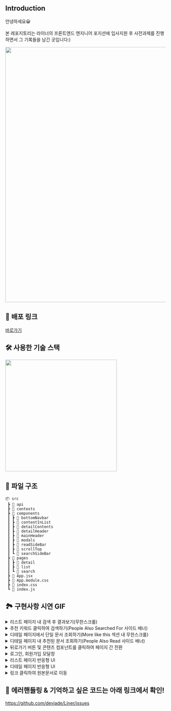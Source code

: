 ## Introduction

안녕하세요😀<br></br>본 레포지토리는 라이너의 프론트엔드 엔지니어 포지션에 입사지원 후 사전과제를 진행하면서 그 기록들을 남긴 곳입니다:)

<img width="800" src="https://user-images.githubusercontent.com/83934037/139621388-8719f438-fca6-428a-aa90-884db8207a7a.png">

## 📎 배포 링크

<a href="http://getliner.link/trusted-search/en/%EB%9D%BC%EC%9D%B4%EB%84%88" target='_blank'>바로가기</a>

## 🛠 사용한 기술 스택

<img width="350" src="https://user-images.githubusercontent.com/83934037/139624155-84390780-b05e-4f26-a68d-7bc33ac6d1a6.png">

## 🌳 파일 구조

```
📦 src
 ┣ 📂 api
 ┣ 📂 contexts
 ┣ 📂 components
 ┃ ┣ 📂 bottomNavbar
 ┃ ┣ 📂 contentInList
 ┃ ┣ 📂 detailContents
 ┃ ┣ 📂 detailHeader
 ┃ ┣ 📂 mainHeader
 ┃ ┣ 📂 modals
 ┃ ┣ 📂 readSideBar
 ┃ ┣ 📂 scrollTop
 ┃ ┗ 📂 searchSideBar
 ┣ 📂 pages
 ┃ ┣ 📂 detail
 ┃ ┣ 📂 list
 ┃ ┗ 📂 search
 ┣ 📜 App.jsx
 ┣ 📜 App.module.css
 ┣ 📜 index.css
 ┗ 📜 index.js
```

## 🏞 구현사항 시연 GIF

  <details>
  <summary>리스트 페이지 내 검색 후 결과보기(무한스크롤)</summary>
    <img width="700" src="https://user-images.githubusercontent.com/83934037/139622143-ecfe4e8b-4fc4-4e7f-ac6f-972b257ce091.gif"/>
  </details>
  
  <details>
  <summary>추천 키워드 클릭하여 검색하기(People Also Searched For 사이드 배너)</summary>
    <img width="700" src="https://user-images.githubusercontent.com/83934037/139622173-deaa38c7-9643-49f3-bfdb-26ce6479d44b.gif"/>
  </details>
  
  <details>
  <summary>디테일 페이지에서 단일 문서 조회하기(More like this 섹션 내 무한스크롤)</summary>
    <img width="700" src="https://user-images.githubusercontent.com/83934037/139622151-bd4c6664-e0a8-4213-88e3-7804c4ad90b2.gif"/>
  </details>
  
  <details>
  <summary>디테일 페이지 내 추천된 문서 조회하기(People Also Read 사이드 배너)</summary>
    <img width="700" src="https://user-images.githubusercontent.com/83934037/139622160-b9266b69-26d2-4adf-ac2b-0013d40aabf5.gif"/>
  </details>
  
  <details>
  <summary>뒤로가기 버튼 및 콘텐츠 컴포넌트를 클릭하여 페이지 간 전환</summary>
    <img width="700" src="https://user-images.githubusercontent.com/83934037/139622175-2b035671-e473-4b92-a3ee-02c02028d066.gif"/>
  </details>

   <details>
  <summary>로그인, 회원가입 모달창</summary>
    <img width="700" src="https://user-images.githubusercontent.com/83934037/139622165-a1817505-f072-4dd4-94d5-78df35a8b381.gif"/>
  </details>
  
  <details>
  <summary>리스트 페이지 반응형 UI</summary>
    <img width="700" src="https://user-images.githubusercontent.com/83934037/139622169-b640bb72-e8e4-48ae-adae-7bac6c0cc9bd.gif"/>
  </details>
  
  <details>
   <summary>디테일 페이지 반응형 UI</summary>
    <img width="700" src="https://user-images.githubusercontent.com/83934037/139622166-87e29e95-21e3-4f5f-988c-bf00187d86d2.gif"/>
  </details>
  <details>
   <summary>링크 클릭하여 원본문서로 이동</summary>
    <img width="700" src="https://user-images.githubusercontent.com/83934037/139622171-85e67aea-84c3-40cf-97b8-4519d5e10997.gif"/>
  </details>

## 👀 에러핸들링 & 기억하고 싶은 코드는 아래 링크에서 확인!

https://github.com/devjade/Liner/issues
